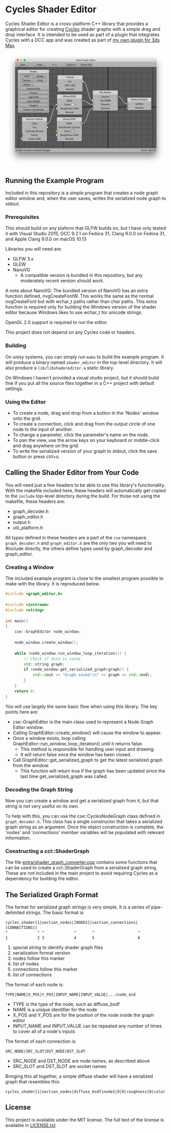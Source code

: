 # Cycles Shader Editor

Cycles Shader Editor is a cross-platform C++ library that provides a graphical editor for creating [Cycles](https://www.cycles-renderer.org/) shader graphs with a simple drag and drop interface. It is intended to be used as part of a plugin that integrates Cycles with a DCC app and was created as part of [my own plugin for 3ds Max](https://cyclesformax.net/).

![Screenshot](/extra/screenshot.png)

## Running the Example Program

Included in this repository is a simple program that creates a node graph editor window and, when the user saves, writes the serialized node graph to stdout.

### Prerequisites

This should build on any plaform that GLFW builds on, but I have only tested it with Visual Studio 2015, GCC 9.2.1 on Fedora 31, Clang 9.0.0 on Fedora 31, and Apple Clang 9.0.0 on macOS 10.13

Libraries you will need are:
- GLFW 3.x
- GLEW
- NanoVG
  - A compatible version is bundled in this repository, but any moderately recent version should work.

A note about NanoVG: The bundled version of NanoVG has an extra function defined, nvgCreateFontW. This works the same as the normal nvgCreateFont but with wchar_t paths rather than char paths. This extra function is required only for building the Windows version of the shader editor because Windows likes to use wchar_t for unicode strings.

OpenGL 2.0 support is required to run the editor.

This project does not depend on any Cycles code or headers.

### Building

On unixy systems, you can simply run `make` to build the example program. It will produce a binary named `shader_editor` in the top-level directory. It will also produce a `lib/libshadereditor.a` static library.

On Windows I haven't provided a visual studio project, but it should build fine if you put all the source files together in a C++ project with default settings.

### Using the Editor

* To create a node, drag and drop from a button in the 'Nodes' window onto the grid.
* To create a connection, click and drag from the output circle of one node to the input of another.
* To change a parameter, click the parameter's name on the node.
* To pan the view, use the arrow keys on your keyboard or middle-click and drag anywhere on the grid.
* To write the serialized version of your graph to stdout, click the save button or press ctrl+s.

## Calling the Shader Editor from Your Code

You will need just a few headers to be able to use this library's functionality. With the makefile included here, these headers will automatically get copied to the `include` top-level directory during the build. For those not using the makefile, these headers are:

* graph_decoder.h
* graph_editor.h
* output.h
* util_platform.h

All types defined in these headers are a part of the `cse` namespace. `graph_decoder.h` and `graph_editor.h` are the only two you will need to #include directly, the others define types used by graph_decoder and graph_editor. 

### Creating a Window

The included example program is close to the smallest program possible to make with the library. It is reproduced below.

```C++
#include <graph_editor.h>

#include <iostream>
#include <string>

int main()
{
	cse::GraphEditor node_window;

	node_window.create_window();
	
	while (node_window.run_window_loop_iteration()) {
		// Check if data is ready
		std::string graph;
		if (node_window.get_serialized_graph(graph)) {
			std::cout << "Graph saved:\n" << graph << std::endl;
		}
	}
	return 0;
}
```

You will use largely the same basic flow when using this library. The key points here are:

* cse::GraphEditor is the main class used to represent a Node Graph Editor window.
* Calling GraphEditor::create_window() will cause the window to appear.
* Once a window exists, loop calling GraphEditor::run_window_loop_iteration() until it returns false.
  * This method is responsible for handling user input and drawing.
  * It will return false once the window has been closed.
* Call GraphEditor::get_serialized_graph to get the latest serialized graph from the window.
  * This function will return true if the graph has been updated since the last time get_serialized_graph was called.

### Decoding the Graph String

Now you can create a window and get a serialized graph from it, but that string is not very useful on its own.

To help with this, you can use the cse::CyclesNodeGraph class defined in `graph_decoder.h`. This class has a single constructor that takes a serialized graph string as an argument. Once the object construction is complete, the 'nodes' and 'connections' member variables will be populated with relevant information.

### Constructing a ccl::ShaderGraph

The file [extra/shader_graph_converter.cpp](extra/shader_graph_converter.cpp) contains some functions that can be used to create a ccl::ShaderGraph from a serialized graph string. These are not included in the main project to avoid requiring Cycles as a dependency for building the editor.

## The Serialized Graph Format

The format for serialized graph strings is very simple. It is a series of pipe-delimited strings. The basic format is:
```
cycles_shader|1|section_nodes|[NODES]|section_connections|[CONNECTIONS]|
^             ^ ^             ^       ^                   ^
1             2 3             4       5                   6
```
1. special string to identify shader graph files
2. serialization format version
3. nodes follow this marker
4. list of nodes
5. connections follow this marker
6. list of connections

The format of each node is:
```
TYPE|NAME|X_POS|Y_POS|INPUT_NAME|INPUT_VALUE|...|node_end
```

* TYPE is the type of the node, such as diffuse_bsdf
* NAME is a unique identifier for the node
* X_POS and Y_POS are for the position of the node inside the graph editor
* INPUT_NAME and INPUT_VALUE can be repeated any number of times to cover all of a node's inputs

The format of each connection is:
```
SRC_NODE|SRC_SLOT|DST_NODE|DST_SLOT
```
* SRC_NODE and DST_NODE are node names, as described above
* SRC_SLOT and DST_SLOT are socket names

Bringing this all together, a simple diffuse shader will have a serialized graph that resembles this:
```
cycles_shader|1|section_nodes|diffuse_bsdf|node1|0|0|roughness|0|color|0,1,1|node_end|out_material|output|200|0|node_end|section_connections|node1|BSDF|output|Surface|
```

## License

This project is available under the MIT license. The full text of the license is available in [LICENSE.txt](LICENSE.txt)
